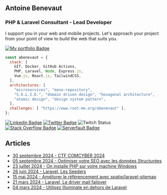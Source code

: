 <h2>Antoine Benevaut</h2>
<h3>PHP & Laravel Consultant - Lead Developer</h3>

I support you in your web and mobile projects. Let's approach your project from your point of view to build the web that suits you.

[![My portfolio Badge](https://img.shields.io/badge/My%20portfolio-white?logoColor=000&style=flat)](https://abenevaut.dev?pk_campaign=redirect-github-com&pk_source=github.com&pk_medium=social&pk_keyword=link&pk_content=v1&pk_cid=20241005)

```javascript
const abenevaut = {
  stack: [
    GIT, Docker, GitHub Actions,
    PHP, Laravel, Node, Express.js,
    Vue.js, React.js, TailwindCSS,
  ],
  architectures: [
    "microservices", "mono-repository",
    "S.O.L.I.D.", "domain driven design", "hexagonal architecture",
    "atomic design", "design system pattern",
  ],
  challenges: [ "https://www.root-me.org/abenevaut" ],
};
```

<p>

[![Linkedin Badge](https://img.shields.io/badge/Linkedin-blue?logo=linkedin&logoColor=fff&style=flat)](https://www.linkedin.com/in/antoine-benevaut-53a39b36/)
[![Twitter Badge](https://img.shields.io/badge/Twitter-1ca0f1?logo=twitter&logoColor=fff&style=flat)](https://x.com/abenevaut)
![Twitch Status](https://img.shields.io/twitch/status/abenevaut)
[![Stack Overflow Badge](https://img.shields.io/badge/Stack%20Overflow-F58025?logo=stackoverflow&logoColor=fff&style=flat)](https://stackoverflow.com/users/2090870/abenevaut)
[![Serverfault Badge](https://img.shields.io/badge/Serverfault-white?logo=Serverfault&logoColor=000&style=flat)](https://serverfault.com/users/306991/abenevaut)

</p>

<h2>Articles</h2>
<p>

- [30 septembre 2024 - CTF COMCYBER 2024](https://www.abenevaut.dev/2024-comcyber.html)
- [05 septembre 2024 - Optimiser votre SEO avec les données Structurées](https://laravel-france.com/posts/optimiser-votre-seo-avec-les-donnees-structurees)
- [23 juillet 2024 - On installe PHP sur votre machine Windows](https://laravel-france.com/posts/on-installe-php-sur-votre-machine-windows)
- [26 juin 2024 - Laravel, Les Seeders](https://laravel-france.com/posts/les-seeders)
- [15 mai 2024 - Améliorer le référencement avec spatie/laravel-sitemap](https://laravel-france.com/posts/ameliorer-le-referencement-avec-spatielaravel-sitemap)
- [21 mars 2024 - Laravel, Le driver mail failover](https://laravel-france.com/posts/le-driver-mail-failover)
- [04 mars 2024 - Utilisez Illuminate en dehors de Laravel](https://laravel-france.com/posts/utilisez-illuminate-en-dehors-de-laravel)

</p>
